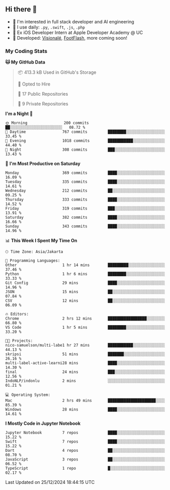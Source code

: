 ## Hi there 👋

- 🤖 I'm interested in full stack developer and AI engineering
- 🌱 I use daily: `.py`, `.swift`, `.js`, `.php`
- 🍎 Ex iOS Developer Intern at Apple Developer Academy @ UC
- 🔨 Developed: [Visionalé](https://apps.apple.com/id/app/visional%C3%A9/id6737191146), [FootFlash](https://apps.apple.com/id/app/footflash/id6550905078), more coming soon!

### My Coding Stats

<!--START_SECTION:waka-->
**🐱 My GitHub Data** 

> 📦 413.3 kB Used in GitHub's Storage 
 > 
> 💼 Opted to Hire
 > 
> 📜 17 Public Repositories 
 > 
> 🔑 9 Private Repositories 
 > 
**I'm a Night 🦉** 

```text
🌞 Morning                200 commits         ██░░░░░░░░░░░░░░░░░░░░░░░   08.72 % 
🌆 Daytime                767 commits         ████████░░░░░░░░░░░░░░░░░   33.45 % 
🌃 Evening                1018 commits        ███████████░░░░░░░░░░░░░░   44.40 % 
🌙 Night                  308 commits         ███░░░░░░░░░░░░░░░░░░░░░░   13.43 % 
```
📅 **I'm Most Productive on Saturday** 

```text
Monday                   369 commits         ████░░░░░░░░░░░░░░░░░░░░░   16.09 % 
Tuesday                  335 commits         ████░░░░░░░░░░░░░░░░░░░░░   14.61 % 
Wednesday                212 commits         ██░░░░░░░░░░░░░░░░░░░░░░░   09.25 % 
Thursday                 333 commits         ████░░░░░░░░░░░░░░░░░░░░░   14.52 % 
Friday                   319 commits         ███░░░░░░░░░░░░░░░░░░░░░░   13.91 % 
Saturday                 382 commits         ████░░░░░░░░░░░░░░░░░░░░░   16.66 % 
Sunday                   343 commits         ████░░░░░░░░░░░░░░░░░░░░░   14.96 % 
```


📊 **This Week I Spent My Time On** 

```text
🕑︎ Time Zone: Asia/Jakarta

💬 Programming Languages: 
Other                    1 hr 14 mins        █████████░░░░░░░░░░░░░░░░   37.46 % 
Python                   1 hr 6 mins         ████████░░░░░░░░░░░░░░░░░   33.33 % 
Git Config               29 mins             ████░░░░░░░░░░░░░░░░░░░░░   14.96 % 
JSON                     15 mins             ██░░░░░░░░░░░░░░░░░░░░░░░   07.84 % 
CSV                      12 mins             ██░░░░░░░░░░░░░░░░░░░░░░░   06.09 % 

🔥 Editors: 
Chrome                   2 hrs 12 mins       █████████████████░░░░░░░░   66.80 % 
VS Code                  1 hr 5 mins         ████████░░░░░░░░░░░░░░░░░   33.20 % 

🐱‍💻 Projects: 
nico-samuelson/multi-labe1 hr 27 mins        ███████████░░░░░░░░░░░░░░   44.13 % 
skripsi                  51 mins             ███████░░░░░░░░░░░░░░░░░░   26.16 % 
multi-label-active-learni28 mins             ████░░░░░░░░░░░░░░░░░░░░░   14.30 % 
final                    24 mins             ███░░░░░░░░░░░░░░░░░░░░░░   12.56 % 
IndoNLP/indonlu          2 mins              ░░░░░░░░░░░░░░░░░░░░░░░░░   01.21 % 

💻 Operating System: 
Mac                      2 hrs 49 mins       █████████████████████░░░░   85.39 % 
Windows                  28 mins             ████░░░░░░░░░░░░░░░░░░░░░   14.61 % 
```

**I Mostly Code in Jupyter Notebook** 

```text
Jupyter Notebook         7 repos             ████░░░░░░░░░░░░░░░░░░░░░   15.22 % 
Swift                    7 repos             ████░░░░░░░░░░░░░░░░░░░░░   15.22 % 
Dart                     4 repos             ██░░░░░░░░░░░░░░░░░░░░░░░   08.70 % 
JavaScript               3 repos             ██░░░░░░░░░░░░░░░░░░░░░░░   06.52 % 
TypeScript               1 repo              █░░░░░░░░░░░░░░░░░░░░░░░░   02.17 % 
```




 Last Updated on 25/12/2024 18:44:15 UTC
<!--END_SECTION:waka-->

<!--
**nico-samuelson/nico-samuelson** is a ✨ _special_ ✨ repository because its `README.md` (this file) appears on your GitHub profile.

Here are some ideas to get you started:

- 🔭 I’m currently working on ...
- 🌱 I’m currently learning ...
- 👯 I’m looking to collaborate on ...
- 🤔 I’m looking for help with ...
- 💬 Ask me about ...
- 📫 How to reach me: ...
- 😄 Pronouns: ...
- ⚡ Fun fact: ...
-->
